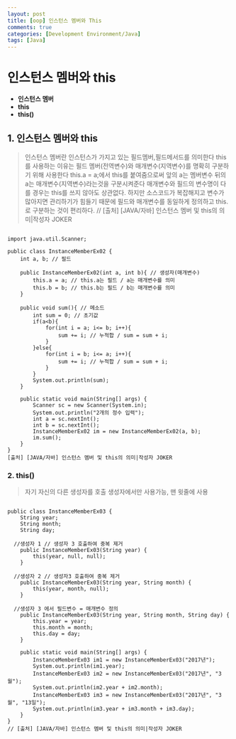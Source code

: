 ```yaml
---
layout: post
title: [oop] 인스턴스 멤버와 This
comments: true
categories: [Development Environment/Java]
tags: [Java]
---
```


# 인스턴스 멤버와 this

* __인스턴스 멤버__
* __this__
* __this()__

## 1. 인스턴스 멤버와 this
> 인스턴스 멤버란 인스턴스가 가지고 있는 필드멤버,필드메서드를 의미한다
> this를 사용하는 이유는 필드 멤버(전역변수)와 매개변수(지역변수)를 명확히 구분하기 위해 사용한다
>this.a = a;에서 this를 붙여줌으로써 앞의 a는 멤버변수 뒤의 a는 매개변수(지역변수)라는것을 구분시켜준다
> 매개변수와 필드의 변수명이 다를 경우는 this를 쓰지 않아도 상관없다. 하지만 소스코드가 복잡해지고 변수가 많아지면 관리하기가 힘들기 때문에 필드와 매개변수를 동일하게 정의하고 this.로 구분하는 것이 편리하다.
// [출처] [JAVA/자바] 인스턴스 멤버 및 this의 의미|작성자 JOKER



```{.java}

import java.util.Scanner;

public class InstanceMemberEx02 {
	int a, b; // 필드

	public InstanceMemberEx02(int a, int b){ // 생성자(매개변수)
		this.a = a; // this.a는 필드 / a는 매개변수를 의미
		this.b = b; // this.b는 필드 / b는 매개변수를 의미
	}

	public void sum(){ // 메소드
		int sum = 0; // 초기값
		if(a<b){
			for(int i = a; i<= b; i++){
				sum += i; // 누적합 / sum = sum + i;
			}
		}else{
			for(int i = b; i<= a; i++){
				sum += i; // 누적합 / sum = sum + i;
			}
		}
		System.out.println(sum);
	}

	public static void main(String[] args) {
		Scanner sc = new Scanner(System.in);
		System.out.println("2개의 정수 입력");
		int a = sc.nextInt();
		int b = sc.nextInt();
		InstanceMemberEx02 im = new InstanceMemberEx02(a, b);
		im.sum();
	}
}
[출처] [JAVA/자바] 인스턴스 멤버 및 this의 의미|작성자 JOKER
```
### 2. this()
> 자기 자신의 다른 생성자를 호출
> 생성자에서만 사용가능, 맨 윗줄에 사용
```{.java}

public class InstanceMemberEx03 {
	String year;
	String month;
	String day;

  //생성자 1 // 생성자 3 호출하여 중복 제거
	public InstanceMemberEx03(String year) {
		this(year, null, null);
	}

  //생성자 2 // 생성자3 호출하여 중복 제거
	public InstanceMemberEx03(String year, String month) {
		this(year, month, null);
	}

  //생성자 3 에서 필드변수 = 매개변수 정의
	public InstanceMemberEx03(String year, String month, String day) {
		this.year = year;
		this.month = month;
		this.day = day;
	}

	public static void main(String[] args) {
		InstanceMemberEx03 im1 = new InstanceMemberEx03("2017년");
		System.out.println(im1.year);
		InstanceMemberEx03 im2 = new InstanceMemberEx03("2017년", "3월");
		System.out.println(im2.year + im2.month);
		InstanceMemberEx03 im3 = new InstanceMemberEx03("2017년", "3월", "13일");
		System.out.println(im3.year + im3.month + im3.day);
	}
}
// [출처] [JAVA/자바] 인스턴스 멤버 및 this의 의미|작성자 JOKER
```
